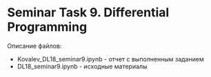 # Seminar Task 9. Differential Programming

Описание файлов:

- Kovalev_DL18_seminar9.ipynb - отчет с выполненным заданием
- DL18_seminar9.ipynb - исходные материалы
